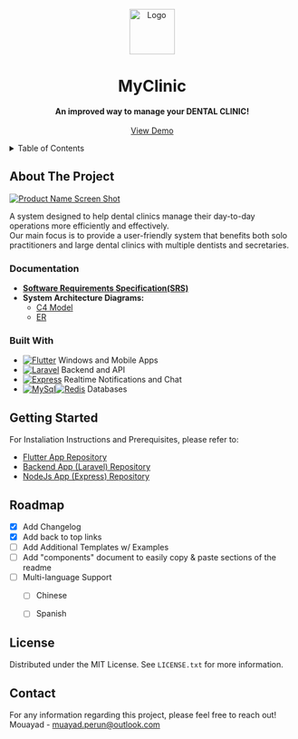 

<!-- PROJECT LOGO -->
<br />
<div align="center">
  <a href="https://github.com/othneildrew/Best-README-Template">
    <img src="images/logo.png" alt="Logo" width="80" height="80">
  </a>

  <h1 align="center">MyClinic</h1>

  <p align="center">
   <b> An improved way to manage your DENTAL CLINIC!</b>
    <br /> <br />
    <a href="">View Demo</a>
  </p>
</div>



<!-- TABLE OF CONTENTS -->
<details>
  <summary>Table of Contents</summary>
  <ol>
    <li>
      <a href="#about-the-project">About The Project</a>
      <ul>
        <li><a href="#built-with">Built With</a></li>
      </ul>
      <ul>
        <li><a href="#documentation">Documentation</a></li>
      </ul>
    </li>
    <li><a href="#getting-started">Getting Started</a></li>
    <li><a href="#roadmap">Roadmap</a></li>
    <li><a href="#license">License</a></li>
    <li><a href="#contact">Contact</a></li>
  </ol>
</details>



<!-- ABOUT THE PROJECT -->
## About The Project

[![Product Name Screen Shot][product-screenshot]](https://example.com)

A system designed to help dental clinics manage their day-to-day operations more efficiently and effectively.
<br/>
Our main focus is to provide a user-friendly system that benefits both solo practitioners and large dental clinics with multiple dentists and secretaries.


### Documentation 
* <b>[Software Requirements Specification(SRS)](https://docs.google.com/document/d/1W5xSjx-R9lCxBdTphEAd1NDj8JDbdyq2r8N_XN_ziWY/edit?usp=sharing)</b>
* <b>System Architecture Diagrams:</b>
  - [C4 Model]()
  - [ER](https://drawsql.app/teams/dragons/diagrams/myclinic)

### Built With

* [![Flutter][Flutter]][Flutter-url] Windows and Mobile Apps
* [![Laravel][Laravel.com]][Laravel-url] Backend and API
* [![Express][Express]][Express-url] Realtime Notifications and Chat
* [![MySql][MySql]][MySql-url][![Redis][Redis]][Redis-url] Databases

<!-- GETTING STARTED -->
## Getting Started

For Instaliation Instructions and Prerequisites, please refer to:
* [Flutter App Repository](https://github.com/DMouayad/my_clinic_flutter-demo)
* [Backend App (Laravel) Repository](https://github.com/DMouayad/my_clinic_laravel)
* [NodeJs App (Express) Repository](https://github.com/DMouayad/my_clinic_expressJs)


<!-- ROADMAP -->
## Roadmap

- [x] Add Changelog
- [x] Add back to top links
- [ ] Add Additional Templates w/ Examples
- [ ] Add "components" document to easily copy & paste sections of the readme
- [ ] Multi-language Support
    - [ ] Chinese
    - [ ] Spanish


<!-- LICENSE -->
## License

Distributed under the MIT License. See `LICENSE.txt` for more information.

<!-- CONTACT -->
## Contact

For any information regarding this project, please feel free to reach out!
<br/>
Mouayad - muayad.perun@outlook.com


<!-- MARKDOWN LINKS & IMAGES -->
<!-- https://www.markdownguide.org/basic-syntax/#reference-style-links -->
[contributors-shield]: https://img.shields.io/github/contributors/othneildrew/Best-README-Template.svg?style=for-the-badge
[contributors-url]: https://github.com/othneildrew/Best-README-Template/graphs/contributors
[forks-shield]: https://img.shields.io/github/forks/othneildrew/Best-README-Template.svg?style=for-the-badge
[forks-url]: https://github.com/othneildrew/Best-README-Template/network/members
[stars-shield]: https://img.shields.io/github/stars/othneildrew/Best-README-Template.svg?style=for-the-badge
[stars-url]: https://github.com/othneildrew/Best-README-Template/stargazers
[issues-shield]: https://img.shields.io/github/issues/othneildrew/Best-README-Template.svg?style=for-the-badge
[issues-url]: https://github.com/othneildrew/Best-README-Template/issues
[license-shield]: https://img.shields.io/github/license/othneildrew/Best-README-Template.svg?style=for-the-badge
[license-url]: https://github.com/othneildrew/Best-README-Template/blob/master/LICENSE.txt
[linkedin-shield]: https://img.shields.io/badge/-LinkedIn-black.svg?style=for-the-badge&logo=linkedin&colorB=555
[linkedin-url]: https://linkedin.com/in/othneildrew
[product-screenshot]: images/screenshot.png
[Laravel.com]: https://img.shields.io/badge/Laravel-FF2D20?style=for-the-badge&logo=laravel&logoColor=white
[Flutter]: https://img.shields.io/badge/Flutter-02569B?style=for-the-badge&logo=flutter&logoColor=white
[Express]: https://img.shields.io/badge/Express.js-404D59?style=for-the-badge
[NodeJs]: https://img.shields.io/badge/Node.js-43853D?style=for-the-badge&logo=node.js&logoColor=white
[TypeScript]: https://img.shields.io/badge/TypeScript-007ACC?style=for-the-badge&logo=typescript&logoColor=white
[MySql]: https://img.shields.io/badge/MySQL-00000F?style=for-the-badge&logo=mysql&logoColor=white
[Redis]: https://img.shields.io/badge/redis-%23DD0031.svg?&style=for-the-badge&logo=redis&logoColor=white
[MySql-url]: https://www.mysql.com/
[Flutter-url]: https://flutter.dev/
[Laravel-url]: https://laravel.com
[Express-url]: https://expressjs.com/
[Redis-url]: https://redis.io/

